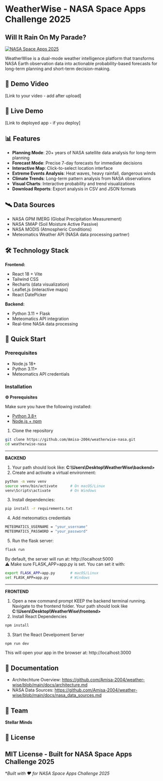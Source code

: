 # WeatherWise - NASA Space Apps Challenge 2025

## Will It Rain On My Parade?

[![NASA Space Apps 2025](https://img.shields.io/badge/NASA%20Space%20Apps-2025-blue)](https://www.spaceappschallenge.org/)

WeatherWise is a dual-mode weather intelligence platform that transforms NASA Earth observation data into actionable probability-based forecasts for long-term planning and short-term decision-making.

## 🎥 Demo Video
[Link to your video - add after upload]

## 🚀 Live Demo
[Link to deployed app - if you deploy]

## 📊 Features

- **Planning Mode**: 20+ years of NASA satellite data analysis for long-term planning
- **Forecast Mode**: Precise 7-day forecasts for immediate decisions
- **Interactive Map**: Click-to-select location interface
- **Extreme Events Analysis**: Heat waves, heavy rainfall, dangerous winds
- **Climate Trends**: Long-term pattern analysis from NASA observations
- **Visual Charts**: Interactive probability and trend visualizations
- **Download Reports**: Export analysis in CSV and JSON formats

## 🛰️ Data Sources

- NASA GPM IMERG (Global Precipitation Measurement)
- NASA SMAP (Soil Moisture Active Passive)
- NASA MODIS (Atmospheric Conditions)
- Meteomatics Weather API (NASA data processing partner)

## 🛠️ Technology Stack

**Frontend:**
- React 18 + Vite
- Tailwind CSS
- Recharts (data visualization)
- Leaflet.js (interactive maps)
- React DatePicker

**Backend:**
- Python 3.11 + Flask
- Meteomatics API integration
- Real-time NASA data processing

## 🏃 Quick Start

### Prerequisites
- Node.js 18+
- Python 3.11+
- Meteomatics API credentials

### Installation

**⚙️ Prerequisites**

Make sure you have the following installed:

- [Python 3.8+](https://www.python.org/downloads/)
- [Node.js + npm](https://nodejs.org/)

1. Clone the repository
```bash
git clone https://github.com/Amisa-2004/weatherwise-nasa.git
cd weatherwise-nasa
```
---
**BACKEND**
1. Your path should look like: **C:\Users\Desktop\WeatherWise\backend>**
2. Create and activate a virtual environment:
```bash
python -m venv venv
source venv/bin/activate      # On macOS/Linux
venv\Scripts\activate         # On Windows
```
3. Install dependencies:
```bash
pip install -r requirements.txt
```
4. Add meteomatics credentials
```bash
METEOMATICS_USERNAME = "your_username"
METEOMATICS_PASSWORD = "your_password"
```
5. Run the flask server:
```bash
flask run
```
By default, the server will run at: http://localhost:5000
<br />
⚠️ Make sure FLASK_APP=app.py is set. You can set it with:
```bash
export FLASK_APP=app.py       # macOS/Linux
set FLASK_APP=app.py          # Windows
```

---
**FRONTEND**
1. Open a new command prompt KEEP the backend terminal running. Navigate to the frontend folder. Your path should look like **C:\Users\Desktop\WeatherWise\frontend>**
2. Install React Dependencies
```bash
npm install
```
3. Start the React Develpoment Server
```bash
npm run dev
```
This will open your app in the browser at: http://localhost:3000

## 📖 Documentation
- Architechture Overview: https://github.com/Amisa-2004/weather-wise/blob/main/docs/architecture.md
- NASA Data Sources: https://github.com/Amisa-2004/weather-wise/blob/main/docs/nasa_data_sources.md

## 👥 Team
**Stellar Minds**

## 📝 License
MIT License - Built for NASA Space Apps Challenge 2025
---
**Built with ❤️ for NASA Space Apps Challenge 2025*
